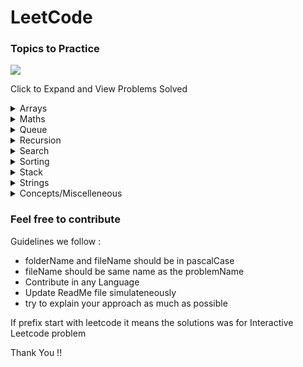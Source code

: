 # LeetCode 

### Topics to Practice

<a href ="https://github.com/Jiganesh/High-On-DSA/blob/main/.dev/allProblemsSolved.md"><img src="https://img.shields.io/badge/Total Problems Solved -89-brightgreen?"></a>



Click to Expand and View Problems Solved
<details>
<summary>Arrays</summary>

- https://leetcode.com/problems/two-sum/ (Easy)
- https://leetcode.com/problems/two-sum-ii-input-array-is-sorted/ (Easy)
- https://leetcode.com/problems/build-array-from-permutation/ (Easy)
- https://leetcode.com/problems/concatenation-of-array/ (Easy)
- https://leetcode.com/problems/running-sum-of-1d-array/ (Easy)
- https://leetcode.com/problems/richest-customer-wealth/ (Easy)
- https://leetcode.com/problems/shuffle-the-array/ (Easy)
- https://leetcode.com/problems/number-of-good-pairs/ (Easy)
- https://leetcode.com/problems/how-many-numbers-are-smaller-than-the-current-number/ (Easy)
- https://leetcode.com/problems/create-target-array-in-the-given-order/ (Easy)
- https://leetcode.com/problems/check-if-the-sentence-is-pangram/ (Easy)
- https://leetcode.com/problems/count-items-matching-a-rule/ (Easy)
- https://leetcode.com/problems/find-the-highest-altitude/ (Easy)
- https://leetcode.com/problems/flipping-an-image/ (Easy)
- https://leetcode.com/problems/find-first-palindromic-string-in-the-array/ (Easy)
- https://leetcode.com/problems/matrix-diagonal-sum/ (Easy)
- https://leetcode.com/problems/maximum-subarray/ (Easy)
- https://leetcode.com/problems/kids-with-the-greatest-number-of-candies/ (Easy)
- https://leetcode.com/problems/kids-with-the-greatest-number-of-candies/ (Easy)
- https://leetcode.com/problems/transpose-matrix/ (Easy)
- https://leetcode.com/problems/find-numbers-with-even-number-of-digits/ (Easy)
- https://leetcode.com/problems/add-to-array-form-of-integer/ (Easy)
- https://leetcode.com/problems/maximum-population-year/ (Easy)
- https://leetcode.com/problems/find-n-unique-integers-sum-up-to-zero/ (Easy)
- https://leetcode.com/problems/determine-whether-matrix-can-be-obtained-by-rotation/ (Easy)
- https://leetcode.com/problems/cells-with-odd-values-in-a-matrix/ (Easy)
- https://leetcode.com/problems/matrix-diagonal-sum/ (Easy)
- https://leetcode.com/problems/plus-one/ (Easy)
- https://leetcode.com/problems/lucky-numbers-in-a-matrix/ (Easy)
- https://leetcode.com/problems/reshape-the-matrix/ (Easy)
- https://leetcode.com/problems/remove-duplicates-from-sorted-array/ (Easy)
- https://leetcode.com/problems/spiral-matrix/ (Medium)
- https://leetcode.com/problems/spiral-matrix-ii/ (Medium)
- https://leetcode.com/problems/spiral-matrix-iii/ (Medium) (Recommended)
- https://leetcode.com/problems/set-matrix-zeroes/ (Medium)
- https://leetcode.com/problems/product-of-array-except-self/ (Medium)
- https://leetcode.com/problems/find-first-and-last-position-of-element-in-sorted-array/ (Medium)

</details>

<details>
<summary>Maths</summary>

- https://leetcode.com/problems/find-numbers-with-even-number-of-digits/ (Easy)
</details>

<details>
<summary>Queue</summary>

- https://leetcode.com/problems/implement-queue-using-stacks/ (Easy)
- https://leetcode.com/problems/time-needed-to-buy-tickets/ (Easy)
- [https://www.codingninjas.com/reverse-first-k-elements-of-queue](https://www.codingninjas.com/codestudio/guided-paths/data-structures-algorithms/content/118523/offering/1380947?leftPanelTab=0) (Easy)
- https://leetcode.com/problems/design-circular-queue/ (Medium)
- https://leetcode.com/problems/find-the-winner-of-the-circular-game/ (Medium)
- https://leetcode.com/problems/design-front-middle-back-queue/ (Medium)
- https://leetcode.com/problems/product-of-the-last-k-numbers/ (Medium)
</details>

<details>
<summary>Recursion</summary>

- https://leetcode.com/problems/number-of-steps-to-reduce-a-number-to-zero/ (Easy)

</details>


<details>
<summary>Search</summary>

- https://leetcode.com/problems/binary-search/ (Very Easy)
- https://leetcode.com/problems/richest-customer-wealth/ (Very Easy)
- https://leetcode.com/problems/sqrtx/ (Very Easy)
- https://leetcode.com/problems/first-bad-version/ (Very Easy)
- https://leetcode.com/problems/valid-perfect-square/ (Very Easy)
- https://leetcode.com/problems/guess-number-higher-or-lower/ (Very Easy)
- https://leetcode.com/problems/find-smallest-letter-greater-than-target/ (Easy)
- https://leetcode.com/problems/peak-index-in-a-mountain-array/ (Easy)
- https://leetcode.com/problems/find-peak-element/ (Easy)
- https://leetcode.com/problems/arranging-coins/ (Easy)
- https://leetcode.com/problems/check-if-n-and-its-double-exist/ (Easy)
- https://leetcode.com/problems/fair-candy-swap/ (Easy)
- https://leetcode.com/problems/kth-missing-positive-number/ (Easy)
- https://leetcode.com/problems/intersection-of-two-arrays/ (Easy)
- https://leetcode.com/problems/intersection-of-two-arrays-ii/ (Easy)
- https://leetcode.com/problems/special-array-with-x-elements-greater-than-or-equal-x/ (Easy)
- https://leetcode.com/problems/search-insert-position/ (Easy)
- https://leetcode.com/problems/count-negative-numbers-in-a-sorted-matrix/ (Easy)
- https://www.geeksforgeeks.org/find-rotation-count-rotated-sorted-array/ (Easy)
- https://leetcode.com/problems/find-first-and-last-position-of-element-in-sorted-array/ (Easy)
- https://leetcode.com/problems/find-minimum-in-rotated-sorted-array/ (Medium)
- https://leetcode.com/problems/find-right-interval/ (Medium)
- https://leetcode.com/problems/find-peak-element/ (Medium)
- https://leetcode.com/problems/find-peak-element/ (Medium)
- https://leetcode.com/problems/reach-a-number/ (Medium)
- https://leetcode.com/problems/search-a-2d-matrix/ (Medium)
- https://leetcode.com/problems/search-a-2d-matrix-ii/ (Medium)
- https://leetcode.com/problems/search-in-rotated-sorted-array/ (Medium)
- https://leetcode.com/problems/search-in-rotated-sorted-array-ii/ (Medium)
- https://leetcode.com/problems/single-element-in-a-sorted-array/ (Medium)
- https://leetcode.com/problems/find-in-mountain-array/ (Hard)
</details>

<details>
<summary>Sorting</summary>

- BubbleSort
- CycleSort
    - https://leetcode.com/problems/missing-number/ (Easy)
    - https://leetcode.com/problems/set-mismatch/ (Easy)
    - https://leetcode.com/problems/find-all-numbers-disappeared-in-an-array/ (Easy)
    - https://leetcode.com/problems/find-the-duplicate-number/ (Medium)
    - https://leetcode.com/problems/find-all-duplicates-in-an-array/ (Medium)

- InsertionSort
- SelectionSort
</details>

<details>
<summary>Stack</summary>

- https://leetcode.com/problems/min-stack/ (Easy)
- https://leetcode.com/problems/backspace-string-compare/ (Easy)
- https://leetcode.com/problems/implement-stack-using-queues/ (Easy)
- https://leetcode.com/problems/valid-parentheses/ (Easy)
- https://leetcode.com/problems/next-greater-element-i/ (Easy)
- https://www.interviewbit.com/problems/nearest-smaller-element/# (Easy)
- https://practice.geeksforgeeks.org/problems/sort-a-stack/1 (Easy)
- https://leetcode.com/problems/largest-rectangle-in-histogram/ (Hard)
- https://leetcode.com/problems/maximal-rectangle/ (Hard)
</details>


<details>
<summary>Strings</summary>

- https://leetcode.com/problems/find-first-palindromic-string-in-the-array/ (Easy)
- https://leetcode.com/problems/adding-spaces-to-a-string/ (Medium)

</details>
<details>
<summary>Concepts/Miscelleneous </summary>

- recursion
    - Print Number from 1 to N && from N to 1 && from 1 to N and N to 1 in same
    - Sum and Product (Factorial) of Number from 1 To N
    - Sum and Product of Digits in a  Number
    - Reverse A Number
    - Maximize The Number By Swapping Adjacent Two Digits (Not Yet Solved)

- binarySearch
    - Order Agnostic Binary Search (Binary Search)
    - Search in Infinite Array (Binary Search)
    - Find Binary Search Ceiling Value (Binary Search)
    - Find Binary Search Floor Value(Binary Search)
    - Find Pivot in Rotated Sorted Array (Binary Search)
    - Find Pivot in Rotated Sorted Element with Duplicates  (Binary Search)
    - Rotation Count for Rotated Array (Binary Search)
    - Search in Sorted Row and Column Wise Matrix (Binary Search)
    - Search a Matrix sorted Row and Column wise (Binary Search , Matrix)
    - Search a Sorted Matrix (Binary Search , Matrix)
</details>


### Feel free to contribute
Guidelines we follow :

- folderName and fileName should be in pascalCase
- fileName should be same name as the problemName
- Contribute in any Language
- Update ReadMe file simulateneously
- try to explain your approach as much as possible

If prefix start with leetcode it means the solutions was for Interactive Leetcode problem


Thank You !! 
